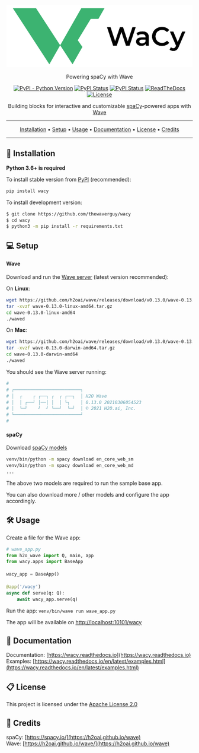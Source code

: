 <div align='center'>

<img src='docs/source/_static/logo/logo_horizontal_light_450_x_150.svg'>

Powering spaCy with Wave

[![PyPI - Python Version](https://img.shields.io/pypi/pyversions/wacy?color=orange&logo=python)](https://pypi.org/project/wacy)
[![PyPI Status](https://img.shields.io/pypi/v/wacy?label=pypi&color=green&logo=pypi)](https://pypi.org/project/wacy)
[![PyPI Status](https://pepy.tech/badge/wacy?rightcolor=yellowgreen)](https://pepy.tech/project/wacy)
[![ReadTheDocs](https://readthedocs.org/projects/wacy/badge/?version=stable)](https://wacy.readthedocs.io/en/stable)
[![License](https://img.shields.io/badge/License-Apache%202.0-blue.svg)](https://github.com/thewaverguy/wacy/blob/master/LICENSE)

Building blocks for interactive and customizable [spaCy](http://spacy.io)-powered apps with [Wave](https://h2oai.github.io/wave)

---

[Installation](#-installation) • [Setup](#-setup) • [Usage](-usage) • [Documentation](#-documentation) • [License](#-license) • [Credits](#-credits)

---

</div>

## 🚀 Installation

**Python 3.6+ is required**

To install stable version from [PyPI](https://pypi.org/project/wacy) (recommended):

```bash
pip install wacy
```

To install development version:

```bash
$ git clone https://github.com/thewaverguy/wacy
$ cd wacy
$ python3 -m pip install -r requirements.txt
```

## 💻 Setup

#### Wave

Download and run the [Wave server](https://github.com/h2oai/wave/releases) (latest version recommended):

On **Linux**:

```bash
wget https://github.com/h2oai/wave/releases/download/v0.13.0/wave-0.13.0-linux-amd64.tar.gz
tar -xvzf wave-0.13.0-linux-amd64.tar.gz
cd wave-0.13.0-linux-amd64
./waved
```

On **Mac**:

```bash
wget https://github.com/h2oai/wave/releases/download/v0.13.0/wave-0.13.0-darwin-amd64.tar.gz
tar -xvzf wave-0.13.0-darwin-amd64.tar.gz
cd wave-0.13.0-darwin-amd64
./waved
```

You should see the Wave server running:

```bash
#
# ┌─────────────────────────┐
# │  ┌    ┌ ┌──┐ ┌  ┌ ┌──┐  │ H2O Wave
# │  │ ┌──┘ │──│ │  │ └┐    │ 0.13.0 20210306054523
# │  └─┘    ┘  ┘ └──┘  └─┘  │ © 2021 H2O.ai, Inc.
# └─────────────────────────┘
#
```

#### spaCy

Download [spaCy models](https://spacy.io/usage/models)

```bash
venv/bin/python -m spacy download en_core_web_sm
venv/bin/python -m spacy download en_core_web_md
...
```

The above two models are required to run the sample base app.

You can also download more / other models and configure the app accordingly.

## 🛠️ Usage
Create a file for the Wave app:

```python
# wave_app.py
from h2o_wave import Q, main, app
from wacy.apps import BaseApp

wacy_app = BaseApp()

@app('/wacy')
async def serve(q: Q):
    await wacy_app.serve(q)
```

Run the app: `venv/bin/wave run wave_app.py`

The app will be available on [http://localhost:10101/wacy](http://localhost:10101/wacy)

## 📖 Documentation

Documentation: [https://wacy.readthedocs.io](https://wacy.readthedocs.io)   
Examples: [https://wacy.readthedocs.io/en/latest/examples.html](https://wacy.readthedocs.io/en/latest/examples.html)

## 📋 License

This project is licensed under the [Apache License 2.0](LICENSE)

## 🙏 Credits

spaCy: [https://spacy.io/](https://h2oai.github.io/wave)   
Wave: [https://h2oai.github.io/wave/](https://h2oai.github.io/wave)
